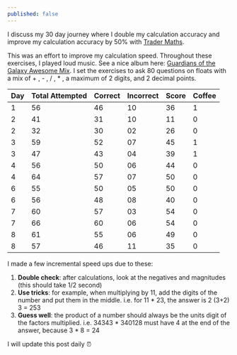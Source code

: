 ```yaml
---
published: false
---
```

I discuss my 30 day journey where I double my calculation accuracy and improve my calculation accuracy by 50% with [Trader Maths](http://tradermaths.com/tradermath/).

This was an effort to improve my calculation speed. Throughout these exercises, I played loud music. See a nice album here: [Guardians of the Galaxy Awesome Mix](https://www.youtube.com/watch?v=sCT50t-JAMw). I set the exercises to ask 80 questions on floats with a mix of + , - , / , * , a maximum of 2 digits, and 2 decimal points.


| Day | Total Attempted | Correct | Incorrect | Score | Coffee |
|-----|-----------------|---------|-----------|-------|--------|
| 1   | 56              | 46      | 10        | 36    | 1      |
| 2   | 41              | 31      | 10        | 11    | 0      |
| 2   | 32              | 30      | 02        | 26    | 0      |
| 3   | 59              | 52      | 07        | 45    | 1      |
| 3   | 47              | 43      | 04        | 39    | 1      |
| 4   | 56              | 50      | 06        | 44    | 0      |
| 4   | 64              | 57      | 07        | 50    | 0      |
| 6   | 55              | 50      | 05        | 50    | 0      |
| 6   | 56              | 48      | 08        | 40    | 0      |
| 7   | 60              | 57      | 03        | 54    | 0      |
| 7   | 66              | 60      | 06        | 54    | 0      |
| 8   | 61              | 55      | 06        | 49    | 0      |
| 8   | 57              | 46      | 11        | 35    | 0      |


I made a few incremental speed ups due to these:

1. **Double check**: after calculations, look at the negatives and magnitudes (this should take 1/2 second)
2. **Use tricks**: for example, when multiplying by 11, add the digits of the number and put them in the middle. i.e. for 11 * 23, the answer is 2 (3+2) 3 = 253
3. **Guess well**: the product of a number should always be the units digit of the factors multiplied.
	i.e. 34343 * 340128 must have 4 at the end of the answer, because 3 * 8 = 24
    
    
I will update this post daily :alarm_clock:
